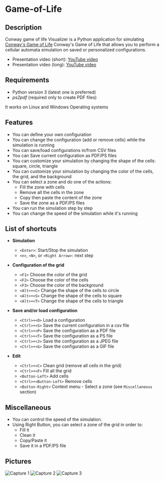 # Game-of-Life

## Description

Conway game of life Visualizer is a Python application for simulating [Conway's Game of Life][wikipedia game of life] Conway's Game of Life that allows you to perform a cellular automata simulation on saved or personalized configurations.

- Presentation video (short): [YouTube video](https://www.youtube.com/watch?v=at3M9MfzzFg)
- Presentation video (long): [YouTube video](https://www.youtube.com/watch?v=ewE061Sv1T4)

## Requirements

- Python version 3 (latest one is preferred)
- *ps2pdf* (required only to create PDF files)

It works on Linux and Windows Operating systems

## Features

- You can define your own configuration
- You can change the configuration (add or remove cells) while the simulation is running
- You can save/load configurations in/from CSV files
- You can Save current configuration as PDF/PS files
- You can customize your simulation by changing the shape of the cells: square, circle, triangle
- You can customize your simulation by changing the color of the cells, the grid, and the background
- You can select a zone and do one of the actions:
    - Fill the zone with cells
    - Remove all the cells in the zone
    - Copy then paste the content of the zone
    - Save the zone as a PDF/PS files
- You can run the simulation step by step
- You can change the speed of the simulation while it's running

## List of shortcuts

- **Simulation**
    - `<Enter>`: Start/Stop the simulation
    - `<n>`, `<N>`, or `<Right Arrow>`: next step

- **Configuration of the grid**
    - `<F1>` Choose the color of the grid
    - `<F2>` Choose the color of the cells
    - `<F3>` Choose the color of the background
    - `<Alt>+<C>` Change the shape of the cells to circle
    - `<Alt>+<S>` Change the shape of the cells to square
    - `<Alt>+<T>` Change the shape of the cells to triangle

- **Save and/or load configuration**
    - `<Ctrl>+<O>` Load a configuration
    - `<Ctrl>+<S>` Save the current configuration in a csv file
    - `<Ctrl>+<P>` Save the configuration as a PDF file
    - `<Ctrl>+<T>` Save the configuration as a PS file
    - `<Ctrl>+<J>` Save the configuration as a JPEG file
    - `<Ctrl>+<G>` Save the configuration as a GIF file

- **Edit**
    - `<Ctrl>+<C>` Clean grid (remove all cells in the grid)
    - `<Ctrl>+<F>` Fill all the grid
    - `<Button-Left>` Add cells
    - `<Ctrl>+<Button-Left>` Remove cells
    - `<Button-Right>` Context menu - Select a zone (see `Miscellaneous` section)

## Miscellaneous
- You can control the speed of the simulation.
- Using Right Button, you can select a zone of the grid in order to:
    - Fill it
    - Clean it
    - Copy/Paste it
    - Save it in a PDF/PS file

## Pictures

![Capture 1](https://raw.githubusercontent.com/touatily/Game-of-Life-Visualizer/master/pictures/Capture.PNG)
![Capture 2](https://raw.githubusercontent.com/touatily/Game-of-Life-Visualizer/master/pictures/Capture1.PNG)
![Capture 3](https://raw.githubusercontent.com/touatily/Game-of-Life-Visualizer/master/pictures/Capture2.PNG)


[Wikipedia game of life]: https://en.wikipedia.org/wiki/Conway%27s_Game_of_Life
